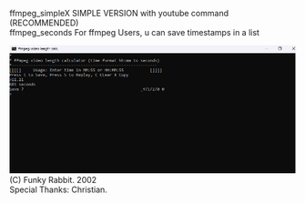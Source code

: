 ffmpeg_simpleX SIMPLE VERSION with youtube command (RECOMMENDED)
<br>ffmpeg_seconds For ffmpeg Users, u can save timestamps in a list

<img src="https://github.com/175M3H3RE/ffmpeg_video_length/blob/f203381147967621d7680b8c199277c37d52e50b/demo_img.png">
(C) Funky Rabbit. 2002
<br>Special Thanks: Christian.
